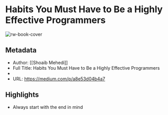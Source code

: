 # Habits You Must Have to Be a Highly Effective Programmers

![rw-book-cover](https://readwise-assets.s3.amazonaws.com/static/images/article3.5c705a01b476.png)

## Metadata
- Author: [[Shoaib Mehedi]]
- Full Title: Habits You Must Have to Be a Highly Effective Programmers
- 
- URL: https://medium.com/p/a8e53d04b4a7

## Highlights
- Always start with the end in mind
